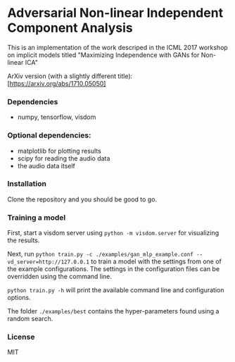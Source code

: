 # Adversarial Non-linear Independent Component Analysis

This is an implementation of the work descriped in the ICML 2017 workshop on implicit models titled
"Maximizing Independence with GANs for Non-linear ICA"

ArXiv version (with a slightly different title): [https://arxiv.org/abs/1710.05050]

### Dependencies

- numpy, tensorflow, visdom

### Optional dependencies:
- matplotlib for plotting results
- scipy for reading the audio data
- the audio data itself

### Installation

Clone the repository and you should be good to go.

### Training a model

First, start a visdom server using `python -m visdom.server` for visualizing the results.

Next, run `python train.py -c ./examples/gan_mlp_example.conf --vd_server=http://127.0.0.1`
to train a model with the settings from one of the example configurations.
The settings in the configuration files can be overridden using the command line.

`python train.py -h` will print the available command line and configuration options.

The folder `./examples/best` contains the hyper-parameters found using a random search.

### License

MIT
